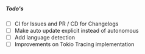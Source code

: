 ##### Todo's
- [ ] CI for Issues and PR / CD for Changelogs
- [ ] Make auto update explicit instead of autonomous
- [ ] Add language detection
- [ ] Improvements on Tokio Tracing implementation
